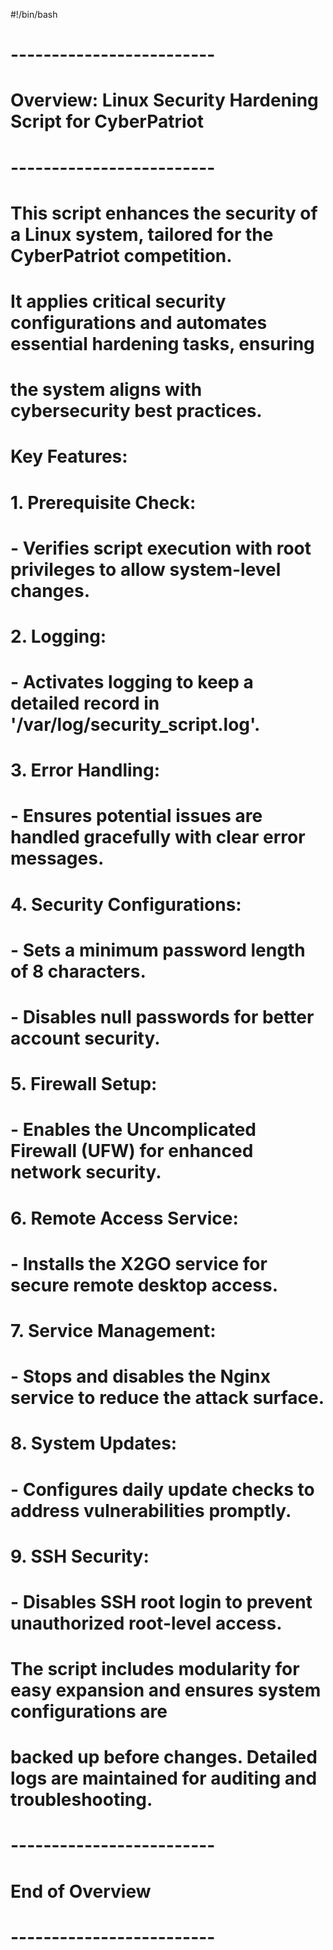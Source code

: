 #!/bin/bash

# -------------------------
# Overview: Linux Security Hardening Script for CyberPatriot
# -------------------------
# This script enhances the security of a Linux system, tailored for the CyberPatriot competition.
# It applies critical security configurations and automates essential hardening tasks, ensuring
# the system aligns with cybersecurity best practices.

# Key Features:
# 1. Prerequisite Check:
#    - Verifies script execution with root privileges to allow system-level changes.
# 2. Logging:
#    - Activates logging to keep a detailed record in '/var/log/security_script.log'.
# 3. Error Handling:
#    - Ensures potential issues are handled gracefully with clear error messages.
# 4. Security Configurations:
#    - Sets a minimum password length of 8 characters.
#    - Disables null passwords for better account security.
# 5. Firewall Setup:
#    - Enables the Uncomplicated Firewall (UFW) for enhanced network security.
# 6. Remote Access Service:
#    - Installs the X2GO service for secure remote desktop access.
# 7. Service Management:
#    - Stops and disables the Nginx service to reduce the attack surface.
# 8. System Updates:
#    - Configures daily update checks to address vulnerabilities promptly.
# 9. SSH Security:
#    - Disables SSH root login to prevent unauthorized root-level access.
#
# The script includes modularity for easy expansion and ensures system configurations are
# backed up before changes. Detailed logs are maintained for auditing and troubleshooting.

# -------------------------
# End of Overview
# -------------------------
